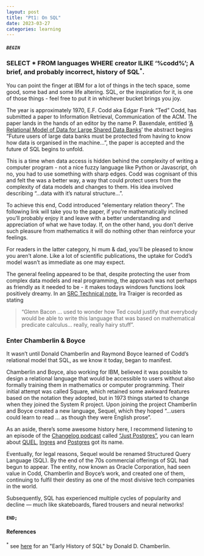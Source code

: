 ```yaml
---
layout: post
title: "Pt1: On SQL"
date: 2023-03-27
categories: learning
---
```


##### `BEGIN`

### SELECT * FROM languages WHERE creator ILIKE ‘%codd%’; A brief, and probably incorrect, history of SQL<sup>*</sup>.

You can point the finger at IBM for a lot of things in the tech space, some good, some bad and some life altering. SQL, or the inspiration for it, is one of those things - feel free to put it in whichever bucket brings you joy.

The year is approximately 1970, E.F. Codd aka Edgar Frank “Ted” Codd, has submitted a paper to Information Retrieval, Communication of the ACM. The paper lands in the hands of an editor by the name P. Baxendale, entitled ‘[A Relational Model of Data for Large Shared Data Banks](https://www.seas.upenn.edu/~zives/03f/cis550/codd.pdf)’ the abstract begins “Future users of large data banks must be protected from having to know how data is organised in the machine…”, the paper is accepted and the future of SQL begins to unfold.

This is a time when data access is hidden behind the complexity of writing a computer program - not a nice fuzzy language like Python or Javascript, oh no, you had to use something with sharp edges. Codd was cognisant of this and felt the was a better way, a way that could protect users from the complexity of data models and changes to them. His idea involved describing “…data with it’s natural structure…”.

To achieve this end, Codd introduced “elementary relation theory”. The following link will take you to the paper, if you’re mathematically inclined you’ll probably enjoy it and leave with a better understanding and appreciation of what we have today. If, on the other hand, you don’t derive such pleasure from mathematics it will do nothing other than reinforce your feelings.

For readers in the latter category, hi mum & dad, you’ll be pleased to know you aren’t alone. Like a lot of scientific publications, the uptake for Codd’s model wasn’t as immediate as one may expect.

The general feeling appeared to be that, despite protecting the user from complex data models and real programming, the approach was not perhaps as friendly as it needed to be - it makes todays windows functions look positively dreamy. In an [SRC Technical note](www.scs.stanford.edu/~dbg/readings/SRC-1997-018.pdf), Ira Traiger is recorded as stating

> “Glenn Bacon … used to wonder how Ted could justify that everybody would be able to write this language that was based on mathematical predicate calculus… really, really hairy stuff”.

### Enter Chamberlin & Boyce

It wasn’t until Donald Chamberlin and Raymond Boyce learned of Codd’s relational model that SQL, as we know it today, began to manifest.

Chamberlin and Boyce, also working for IBM, believed it was possible to design a relational language that would be accessible to users without also formally training them in mathematics or computer programming. Their initial attempt was called Square, which retained some awkward features based on the notation they adopted, but in 1973 things started to change when they joined the System R project. Upon joining the project Chamberlin and Boyce created a new language, Sequel, which they hoped “…users could learn to read … as though they were English prose”.

As an aside, there’s some awesome history here, I recommend listening to an episode of the [Changelog podcast](https://changelog.com/) called [“Just Postgres”](https://changelog.com/news/just-postgres-LWm4), you can learn about [QUEL](https://en.wikipedia.org/wiki/QUEL_query_languages), [Ingres](https://en.wikipedia.org/wiki/Ingres_%28database%29) and [Postgres](https://en.wikipedia.org/wiki/PostgreSQL) got its name.

Eventually, for legal reasons, Sequel would be renamed Structured Query Language (SQL). By the end of the 70s commercial offerings of SQL had begun to appear. The entity, now known as Oracle Corporation, had seen value in Codd, Chamberlin and Boyce’s work, and created one of them, continuing to fulfil their destiny as one of the most divisive tech companies in the world.

Subsequently, SQL has experienced multiple cycles of popularity and decline — much like skateboards, flared trousers and neural networks!

#### `END;`

#### __References__
<sup>*</sup> see [here](https://ieeexplore.ieee.org/stamp/stamp.jsp?tp=&arnumber=6359709) for an "Early History of SQL" by Donald D. Chamberlin.

